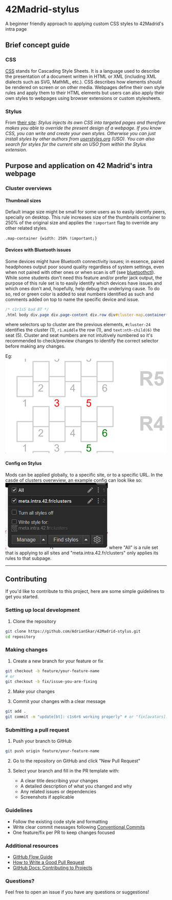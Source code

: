 # 42Madrid-stylus
A beginner friendly approach to applying custom CSS styles to 42Madrid's intra page

## Brief concept guide

### CSS

[CSS](https://developer.mozilla.org/en-US/docs/Web/CSS) stands for Cascading Style Sheets. It is a language used to describe the presentation of a document written in HTML or XML (including XML dialects such as SVG, MathML, etc.). CSS describes how elements should be rendered on screen or on other media. Webpages define their own style rules and apply them to their HTML elements but users can also apply their own styles to webpages using browser extensions or custom stylesheets.

### Stylus

From [their site](https://add0n.com/stylus.html): _Stylus injects its own CSS into targeted pages and therefore makes you able to override the present design of a webpage. If you know CSS, you can write and create your own styles. Otherwise you can just install styles by other authors from [userstyles.org](userstyles.org) (USO). You can also search for styles for the current site on USO from within the Stylus extension._

## Purpose and application on 42 Madrid's intra webpage

### Cluster overviews

#### Thumbnail sizes

Default image size might be small for some users as to easily identify peers, specially on desktop.
This rule increases size of the thumbnails container to 250% of the original size and applies the `!important` flag to override any other related styles.

`.map-container {width: 250% !important;}`

#### Devices with Bluetooth issues

Some devices might have Bluetooth connectivity issues; in essence, paired headphones output poor sound quality regardless of system settings, even when not paired with other ones or when scan is off (see [bluetoothctl](https://manpages.debian.org/unstable/bluez/bluetoothctl.1.en.html)).
While some students don't need this feature and/or prefer jack output, the purpose of this rule set is to easily identify which devices have issues and which ones don't and, hopefully, help debug the underlying cause.
To do so, red or green color is added to seat numbers identified as such and comments added on top to name the specific device and issue.

```css
/* c1r1s5 bad BT */
,html body div.page div.page-content div.row div#cluster-map.container-item div.flex-item div.tab-content div#cluster-24.tab-pane.active div.map-container svg g.r1.middle text:nth-child(6)
```
where selectors up to cluster are the previous elements, `#cluster-24` identifies the cluster (1), `r1.middle` the row (1), and `text:nth-child(6)` the seat (5).
Cluster and seat numbers are not intuitively numbered so it's recommended to check/preview changes to identify the correct selector before making any changes.

Eg:
![](./assets/img/bt-colored-seats.png)

#### Config on Stylus

Mods can be applied globally, to a specific site, or to a specific URL. In the casde of clusters overwview, an example config can look like so:
![](./assets/img/stylus-extension.png)
where "All" is a rule set that is applying to all sites and "meta.intra.42.fr/clusters" only applies its rules to that subpage.

---

## Contributing

If you'd like to contribute to this project, here are some simple guidelines to get you started.

### Setting up local development

1. Clone the repository
```bash
git clone https://github.com/AdrianSkar/42Madrid-stylus.git
cd repository
```

### Making changes

1. Create a new branch for your feature or fix
```bash
git checkout -b feature/your-feature-name
# or
git checkout -b fix/issue-you-are-fixing
```

2. Make your changes

3. Commit your changes with a clear message
```bash
git add .
git commit -m "update[bt]: c1s6r6 working properly" # or "fix[avatars]: thumbnail size to 250%"
```

### Submitting a pull request

1. Push your branch to GitHub
```bash
git push origin feature/your-feature-name
```

2. Go to the repository on GitHub and click "New Pull Request"

3. Select your branch and fill in the PR template with:
   - A clear title describing your changes
   - A detailed description of what you changed and why
   - Any related issues or dependencies
   - Screenshots if applicable

### Guidelines

- Follow the existing code style and formatting
- Write clear commit messages following [Conventional Commits](https://www.conventionalcommits.org/)
- One feature/fix per PR to keep changes focused

### Additional resources

- [GitHub Flow Guide](https://guides.github.com/introduction/flow/)
- [How to Write a Good Pull Request](https://github.blog/2015-01-21-how-to-write-the-perfect-pull-request/)
- [GitHub Docs: Contributing to Projects](https://docs.github.com/en/get-started/quickstart/contributing-to-projects)

### Questions?

Feel free to open an issue if you have any questions or suggestions!